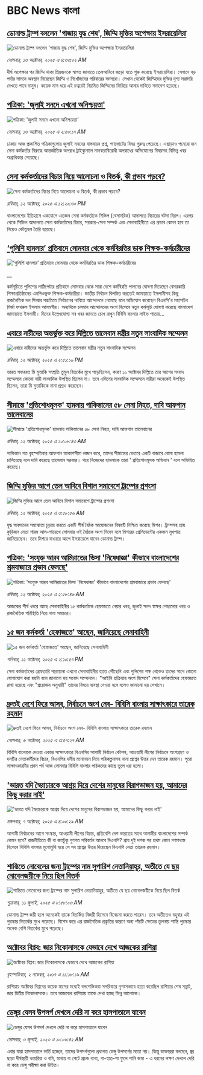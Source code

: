 # BBC News বাংলা## [ডোনাল্ড ট্রাম্প বললেন 'গাজায় যুদ্ধ শেষ', জিম্মি মুক্তির অপেক্ষায় ইসরায়েলিরা](https://www.bbc.com/bengali/articles/cn092j8x44po?at_medium=RSS&at_campaign=rss?at_campaign=githubrss)![ডোনাল্ড ট্রাম্প বললেন 'গাজায় যুদ্ধ শেষ', জিম্মি মুক্তির অপেক্ষায় ইসরায়েলিরা](https://ichef.bbci.co.uk/ace/ws/240/cpsprodpb/6b94/live/62b528a0-a7ee-11f0-92db-77261a15b9d2.jpg)_সোমবার, ১৩ অক্টোবর, ২০২৫ এ ৪:৩৩:০২ AM_দীর্ঘ অপেক্ষার পর জিম্মি থাকা প্রিয়জনকে স্বাগত জানাতে তেলআবিবে জড়ো হতে শুরু করেছে ইসরায়েলিরা। সেখানে বড় পর্দার সামনে অবস্থান নিয়েছেন জিম্মি ও নিখোঁজদের পরিবারের সদস্যরা। সেখান থেকেই জিম্মিদের মুক্তির দৃশ্য সরাসরি দেখতে পাবে মানুষ।
কয়েক মাস ধরে এই চত্বরেই নিয়মিত জিম্মিদের ফিরিয়ে আনার দাবিতে সমাবেশ হয়েছে।## [পত্রিকা: 'জুলাই সনদে এখনো অনিশ্চয়তা'](https://www.bbc.com/bengali/articles/cvgk4el847eo?at_medium=RSS&at_campaign=rss?at_campaign=githubrss)![পত্রিকা: 'জুলাই সনদে এখনো অনিশ্চয়তা'](https://ichef.bbci.co.uk/ace/ws/240/cpsprodpb/e0f7/live/8d56f960-a7d7-11f0-928c-71dbb8619e94.jpg)_সোমবার, ১৩ অক্টোবর, ২০২৫ এ ২:৫০:১৭ AM_ঢাকায় আজ প্রকাশিত পত্রিকাগুলোয় জুলাই সনদের বাস্তবায়ন প্রশ্ন, গণভোটের বিষয় গুরুত্ব পেয়েছে। এছাড়াও পনেরো জন সেনা কর্মকর্তার বিরুদ্ধে আন্তর্জাতিক অপরাধ ট্রাইব্যুনালে মানবতাবিরোধী অপরাধের অভিযোগের বিষয়সহ বিভিন্ন খবর অগ্রাধিকার পেয়েছে।## [সেনা কর্মকর্তাদের বিচার নিয়ে আলোচনা ও বিতর্ক, কী প্রভাব পড়বে?](https://www.bbc.com/bengali/articles/cx2n2v0nq40o?at_medium=RSS&at_campaign=rss?at_campaign=githubrss)![সেনা কর্মকর্তাদের বিচার নিয়ে আলোচনা ও বিতর্ক, কী প্রভাব পড়বে?](https://ichef.bbci.co.uk/ace/ws/240/cpsprodpb/79c8/live/20c0e6d0-a75f-11f0-b741-177e3e2c2fc7.jpg)_রবিবার, ১২ অক্টোবর, ২০২৫ এ ১২:২০:৩০ PM_বাংলাদেশের ইতিহাসে একযোগে এতজন সেনা কর্মকর্তাকে সিভিল (বেসামরিক) আদালতে বিচারের ঘটনা বিরল। এরপর থেকে সিভিল আদালতে সেনা কর্মকর্তাদের বিচার, সরকার-সেনা সম্পর্ক এবং সেনাবাহিনীতে এর প্রভাব কেমন হবে তা নিয়েও কৌতূহল তৈরি হয়েছে।## [‘পুলিশি হামলার’ প্রতিবাদে সোমবার থেকে কর্মবিরতির ডাক শিক্ষক-কর্মচারীদের](https://www.bbc.co.uk/bengali/live/c0ezeyx0nz7t?at_medium=RSS&at_campaign=rss?at_campaign=githubrss)![‘পুলিশি হামলার’ প্রতিবাদে সোমবার থেকে কর্মবিরতির ডাক শিক্ষক-কর্মচারীদের](https://ichef.bbci.co.uk/ace/standard/240/cpsprodpb/4d04/live/f4b98e70-a77c-11f0-92db-77261a15b9d2.jpg)__কর্মসূচিতে পুলিশের লাঠিপেটার প্রতিবাদে সোমবার থেকে সারা দেশে কর্মবিরতি পালনের ঘোষণা দিয়েছেন বেসরকারি শিক্ষাপ্রতিষ্ঠানের এমপিওভুক্ত শিক্ষক-কর্মচারীরা। জাতীয় নির্বাচন বিলম্বিত করতেই জামায়াতে ইসলামীসহ কিছু রাজনৈতিক দল পিআর পদ্ধতিতে নির্বাচনের দাবিতে আন্দোলনে নেমেছে বলে অভিযোগ করেছেন বিএনপি'র মহাসচিব মির্জা ফখরুল ইসলাম আলমগীর। অন্যদিকে চলমান আন্দোলনের অংশ হিসেবে নতুন কর্মসূচি ঘোষণা করেছে বাংলাদেশ জামায়াতে ইসলামী। দিনের উল্লেখযোগ্য সব খবর জানতে চোখ রাখুন বিবিসি বাংলার লাইভ পাতায়...## [এবারে নারীদের অন্তর্ভুক্ত করে দিল্লিতে তালেবান মন্ত্রীর নতুন সাংবাদিক সম্মেলন](https://www.bbc.com/bengali/articles/c62l246pep9o?at_medium=RSS&at_campaign=rss?at_campaign=githubrss)![এবারে নারীদের অন্তর্ভুক্ত করে দিল্লিতে তালেবান মন্ত্রীর নতুন সাংবাদিক সম্মেলন](https://ichef.bbci.co.uk/ace/ws/240/cpsprodpb/a16f/live/f51f2150-a76c-11f0-92db-77261a15b9d2.jpg)_রবিবার, ১২ অক্টোবর, ২০২৫ এ ২:৫১:১৬ PM_ভারত সফররত মি মুত্তাকি সম্প্রতি তুমুল বিতর্কের মুখে পড়েছিলেন, কারণ ১০ অক্টোবর দিল্লিতে তার আগের সংবাদ সম্মেলনে কোনো নারী সাংবাদিক উপস্থিত ছিলেন না। তবে এদিনের সাংবাদিক সম্মেলনে নারীরা অনেকেই উপস্থিত ছিলেন, তারা মি মুত্তাকিকে নানা প্রশ্নও করেছেন।## [সীমান্তে 'প্রতিশোধমূলক' হামলায় পাকিস্তানের ৫৮ সেনা নিহত, দাবি আফগান তালেবানের](https://www.bbc.com/bengali/articles/c33r3lrj1v5o?at_medium=RSS&at_campaign=rss?at_campaign=githubrss)![সীমান্তে 'প্রতিশোধমূলক' হামলায় পাকিস্তানের ৫৮ সেনা নিহত, দাবি আফগান তালেবানের](https://ichef.bbci.co.uk/ace/ws/240/cpsprodpb/18e4/live/16399ad0-a733-11f0-928c-71dbb8619e94.jpg)_রবিবার, ১২ অক্টোবর, ২০২৫ এ ১০:০৮:৪৩ AM_পাকিস্তান গত বৃহস্পতিবার আফগান আকাশসীমা লঙ্ঘন করে, তাদের সীমান্তের ভেতরে একটি বাজারে বোমা হামলা চালিয়েছে বলে দাবি করেছে তালেবান সরকার। পরে নিজেদের হামলাকে তারা ' প্রতিশোধমূলক অভিযান ' বলে অভিহিত করেছে।## [জিম্মি মুক্তির আগে তেল আবিবে বিশাল সমাবেশে ট্রাম্পের প্রশংসা](https://www.bbc.com/bengali/articles/c0eze5x2xvvo?at_medium=RSS&at_campaign=rss?at_campaign=githubrss)![জিম্মি মুক্তির আগে তেল আবিবে বিশাল সমাবেশে ট্রাম্পের প্রশংসা](https://ichef.bbci.co.uk/ace/ws/240/cpsprodpb/65d0/live/895afd90-a71c-11f0-92db-77261a15b9d2.jpg)_রবিবার, ১২ অক্টোবর, ২০২৫ এ ৩:৫৮:৫৬ AM_যুদ্ধ অবসানের সমঝোতা চূড়ান্ত করতে একটি শীর্ষ বৈঠক আয়োজনের বিষয়টি নিশ্চিত করেছে মিশর। ট্রাম্পসহ প্রায় কুড়িজন নেতা শারম আল-শায়েখে সোমবার ওই বৈঠকে অংশ নিবেন বলে মিশরের প্রেসিডেন্টের একজন মুখপাত্র জানিয়েছেন। তবে মিশরে যাওয়ার আগে ইসরায়েলে যাবেন ডোনাল্ড ট্রাম্প।## [পত্রিকা: 'সংযুক্ত আরব আমিরাতের ভিসা 'নিষেধাজ্ঞা' কীভাবে বাংলাদেশের শ্রমবাজারে প্রভাব ফেলছে'](https://www.bbc.com/bengali/articles/cp989mnvldno?at_medium=RSS&at_campaign=rss?at_campaign=githubrss)![পত্রিকা: 'সংযুক্ত আরব আমিরাতের ভিসা 'নিষেধাজ্ঞা' কীভাবে বাংলাদেশের শ্রমবাজারে প্রভাব ফেলছে'](https://ichef.bbci.co.uk/ace/ws/240/cpsprodpb/16ad/live/26a015b0-a716-11f0-928c-71dbb8619e94.jpg)_রবিবার, ১২ অক্টোবর, ২০২৫ এ ২:৫৮:৪৬ AM_আজকের শীর্ষ খবরে আছে সেনাবাহিনীর ১৫ কর্মকর্তাকে হেফাজতে নেয়ার খবর, জুলাই সনদ স্বাক্ষর পেছানোর খবর ও রাজনৈতিক পরিস্থিতি নিয়ে নানা সমাচার।## [১৫ জন কর্মকর্তা 'হেফাজতে' আছেন, জানিয়েছে সেনাবাহিনী ](https://www.bbc.com/bengali/articles/cyv6vq479qjo?at_medium=RSS&at_campaign=rss?at_campaign=githubrss)![১৫ জন কর্মকর্তা 'হেফাজতে' আছেন, জানিয়েছে সেনাবাহিনী ](https://ichef.bbci.co.uk/ace/ws/240/cpsprodpb/8c21/live/c88923c0-a6a9-11f0-928c-71dbb8619e94.jpg)_শনিবার, ১১ অক্টোবর, ২০২৫ এ ২:১০:৫৭ PM_সেনা কর্মকর্তাদের গ্রেফতারি পরোয়ানা এখনো সেনাবাহিনীর হাতে পৌঁছেনি এবং পুলিশের পক্ষ থেকেও তাদের সাথে কোনো যোগাযোগ করা হয়নি বলে জানানো হয় সংবাদ সম্মেলনে। 
"আইনি প্রক্রিয়ার অংশ হিসেবে" সেনা কর্মকর্তাদের হেফাজতে রাখা হয়েছে এবং "প্রয়োজন অনুযায়ী" তাদের বিষয়ে ব্যবস্থা নেওয়া হবে বলেও জানানো হয় সেখানে।## [দ্রুতই দেশে ফিরে আসব, নির্বাচনে অংশ নেব- বিবিসি বাংলায় সাক্ষাৎকারে তারেক রহমান](https://www.bbc.com/bengali/articles/cx2nv1jdk35o?at_medium=RSS&at_campaign=rss?at_campaign=githubrss)![দ্রুতই দেশে ফিরে আসব, নির্বাচনে অংশ নেব- বিবিসি বাংলায় সাক্ষাৎকারে তারেক রহমান](https://ichef.bbci.co.uk/ace/ws/240/cpsprodpb/546c/live/8ca02b60-a217-11f0-80f5-61832317d528.png)_সোমবার, ৬ অক্টোবর, ২০২৫ এ ৩:৫৭:২৭ AM_বিবিসি বাংলাকে দেওয়া একান্ত সাক্ষাৎকারে বিএনপির আগামী নির্বাচন কৌশল, আওয়ামী লীগের নির্বাচনে অংশগ্রহণ ও দলটির নেতাকর্মীদের বিচার, বিএনপির দলীয় মনোনয়ন নিয়ে পরিকল্পনাসহ নানা প্রশ্নের উত্তর দেন তারেক রহমান। পুরো সাক্ষাৎকারটির প্রথম পর্ব আজ সোমবার বিবিসি বাংলার পাঠকদের কাছে তুলে ধরা হলো।## ['ভারত যদি স্বৈরাচারকে আশ্রয় দিয়ে দেশের মানুষের বিরাগভাজন হয়,  আমাদের কিছু করার নাই'](https://www.bbc.com/bengali/articles/cvgq7ykkrg2o?at_medium=RSS&at_campaign=rss?at_campaign=githubrss)!['ভারত যদি স্বৈরাচারকে আশ্রয় দিয়ে দেশের মানুষের বিরাগভাজন হয়,  আমাদের কিছু করার নাই'](https://ichef.bbci.co.uk/ace/ws/240/cpsprodpb/182b/live/06be7120-a1fc-11f0-947b-6b8b23372a50.png)_মঙ্গলবার, ৭ অক্টোবর, ২০২৫ এ ৪:০০:২৯ AM_আগামী নির্বাচনের আগে সংস্কার, আওয়ামী লীগের বিচার, প্রতিবেশি দেশ ভারতের সাথে আগামীর বাংলাদেশের সম্পর্ক কেমন হবে? রাজনীতিতে কী বা কতটুকু গুণগত পরিবর্তন আনবে বিএনপি?  প্রায় দুই দশক পর প্রথম কোন গণমাধ্যম হিসেবে বিবিসি বাংলার মুখোমুখি হয়ে সে সব প্রশ্নের উত্তর দিয়েছেন বিএনপি নেতা তারেক রহমান।## [শান্তিতে নোবেলের জন্য ট্রাম্পের নাম সুপারিশ নেতানিয়াহুর, অতীতে যে ছয় নোবেলজয়ীকে নিয়ে ছিল বিতর্ক](https://www.bbc.com/bengali/articles/c3d1mgdr75eo?at_medium=RSS&at_campaign=rss?at_campaign=githubrss)![শান্তিতে নোবেলের জন্য ট্রাম্পের নাম সুপারিশ নেতানিয়াহুর, অতীতে যে ছয় নোবেলজয়ীকে নিয়ে ছিল বিতর্ক](https://ichef.bbci.co.uk/ace/ws/240/cpsprodpb/187a/live/08eb85f0-5d82-11f0-a40e-a1af2950b220.jpg)_শুক্রবার, ১১ জুলাই, ২০২৫ এ ৮:৫৮:০৩ AM_ডোনাল্ড ট্রাম্প জয়ী হলে অনেকেই তাকে বিতর্কিত বিজয়ী হিসেবে বিবেচনা করতে পারেন। তবে অতীতেও বহুবার এই পুরস্কার বিতর্কের মুখে পড়েছে। বিশেষ করে এর রাজনৈতিক প্রকৃতির কারণে অন্য পাঁচটি ক্ষেত্রের তুলনায় শান্তি পুরস্কার অনেক বেশি বিতর্কের মুখে পড়েছে।## [অক্টোবর বিপ্লব: জার নিকোলাসকে যেভাবে দেখে আজকের রাশিয়া](https://www.bbc.com/bengali/news-41844745?at_medium=RSS&at_campaign=rss?at_campaign=githubrss)![অক্টোবর বিপ্লব: জার নিকোলাসকে যেভাবে দেখে আজকের রাশিয়া](https://ichef.bbci.co.uk/ace/standard/240/cpsprodpb/4B30/production/_98584291_tsar.jpg)_বৃহস্পতিবার, ২ নভেম্বর, ২০১৭ এ ১১:১৮:১৯ AM_রাশিয়ায় অক্টোবর বিপ্লবের কয়েক মাসের মধ্যেই বলশেভিকরা সপরিবারে নৃশংসভাবে হত্যা করেছিল রাশিয়ার শেষ সম্রাট, জার দ্বিতীয় নিকোলাসকে। তবে আজকের রাশিয়ায় তাকে দেখা হচ্ছে ভিন্ন আলোকে।## [ডেঙ্গুর যেসব উপসর্গ দেখলে দেরি না করে হাসপাতালে যাবেন](https://www.bbc.com/bengali/articles/c72xp58p435o?at_medium=RSS&at_campaign=rss?at_campaign=githubrss)![ডেঙ্গুর যেসব উপসর্গ দেখলে দেরি না করে হাসপাতালে যাবেন](https://ichef.bbci.co.uk/ace/ws/240/cpsprodpb/55de/live/89449250-1973-11ee-a5ed-f9fe36f3a415.jpg)_সোমবার, ৩ জুলাই, ২০২৩ এ ১০:০৬:৪২ AM_এবার যারা হাসপাতালে ভর্তি হচ্ছেন, তাদের উপসর্গগুলো  প্রথাগত ডেঙ্গু উপসর্গের মতো নয়। কিন্তু ডাক্তাররা বলছেন, জ্বর ছাড়া দীর্ঘস্থায়ী ডায়রিয়া ও বমি, মাথায় বা পেটে প্রচন্ড ব্যথা, গা-হাত-পা ফুলে পানি জমা - এ ধরনের লক্ষণ দেখলে দেরি না করে ডেঙ্গু পরীক্ষা করা উচিত।